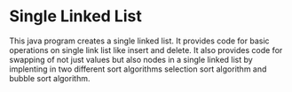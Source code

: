 # Single Linked List
This java program creates a single linked list.
It provides code for basic operations on single link list like insert and delete.
It also provides code for swapping of not just values but also nodes in a single linked list by implenting in two different sort algorithms
selection sort algorithm and bubble sort algorithm.

